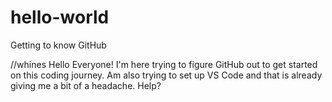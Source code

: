 # hello-world
Getting to know GitHub

//whines
Hello Everyone!
I'm here trying to figure GitHub out to get started on this coding journey.
Am also trying to set up VS Code and that is already giving me a bit of a headache.
Help?
